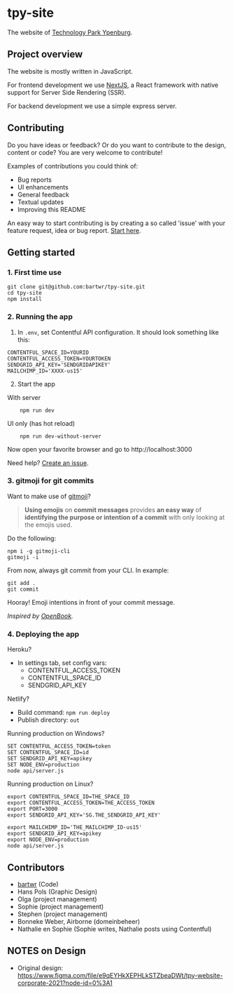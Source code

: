 # tpy-site

The website of [Technology Park Ypenburg](https://technologyparkypenburg.nl/).

## Project overview

The website is mostly written in JavaScript.

For frontend development we use [NextJS](https://nextjs.org/), a React framework with native support for Server Side Rendering (SSR).

For backend development we use a simple express server.

## Contributing

Do you have ideas or feedback? Or do you want to contribute to the design, content or code? You are very welcome to contribute!

Examples of contributions you could think of:

- Bug reports
- UI enhancements
- General feedback
- Textual updates
- Improving this README

An easy way to start contributing is by creating a so called 'issue' with your feature request, idea or bug report. [Start here](https://github.com/bartwr/tpy-site/issues/new).

## Getting started

### 1. First time use

    git clone git@github.com:bartwr/tpy-site.git
    cd tpy-site
    npm install

### 2. Running the app

1. In `.env`, set Contentful API configuration. It should look something like this:

```
CONTENTFUL_SPACE_ID=YOURID
CONTENTFUL_ACCESS_TOKEN=YOURTOKEN
SENDGRID_API_KEY='SENDGRIDAPIKEY'
MAILCHIMP_ID='XXXX-us15'
```

2. Start the app

With server

        npm run dev

UI only (has hot reload)

        npm run dev-without-server

Now open your favorite browser and go to http://localhost:3000

Need help? [Create an issue](https://github.com/bartwr/tpy-site/issues).

### 3. gitmoji for git commits

Want to make use of [gitmoji](https://gitmoji.carloscuesta.me/)?

> **Using emojis** on **commit messages** provides **an easy way**
> of **identifying the purpose or intention of a commit** with only
> looking at the emojis used.

Do the following:

    npm i -g gitmoji-cli
    gitmoji -i

From now, always git commit from your CLI. In example:

    git add .
    git commit

Hooray! Emoji intentions in front of your commit message.

_Inspired by [OpenBook](https://github.com/OpenbookOrg/openbook-app#git-commit-message-conventions)._

### 4. Deploying the app

Heroku?

- In settings tab, set config vars:
  - CONTENTFUL_ACCESS_TOKEN
  - CONTENTFUL_SPACE_ID
  - SENDGRID_API_KEY

Netlify?

- Build command: `npm run deploy`
- Publish directory: `out`

Running production on Windows?

    SET CONTENTFUL_ACCESS_TOKEN=token
    SET CONTENTFUL_SPACE_ID=id
    SET SENDGRID_API_KEY=apikey
    SET NODE_ENV=production
    node api/server.js

Running production on Linux?

    export CONTENTFUL_SPACE_ID=THE_SPACE_ID
    export CONTENTFUL_ACCESS_TOKEN=THE_ACCESS_TOKEN
    export PORT=3000
    export SENDGRID_API_KEY='SG.THE_SENDGRID_API_KEY'
  
    export MAILCHIMP_ID='THE_MAILCHIMP_ID-us15'
    export SENDGRID_API_KEY=apikey
    export NODE_ENV=production
    node api/server.js

## Contributors

- [bartwr](https://github.com/bartwr/) (Code)
- Hans Pols (Graphic Design)
- Olga (project management)
- Sophie (project management)
- Stephen (project management)
- Bonneke Weber, Airborne (domeinbeheer)
- Nathalie en Sophie (Sophie writes, Nathalie posts using Contentful)

## NOTES on Design

- Original design: https://www.figma.com/file/e9qEYHkXEPHLkSTZbeaDWt/tpy-website-corporate-2021?node-id=0%3A1
